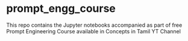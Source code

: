 # prompt_engg_course
This repo contains the Jupyter notebooks accompanied as part of free Prompt Engineering Course available in Concepts in Tamil YT Channel
